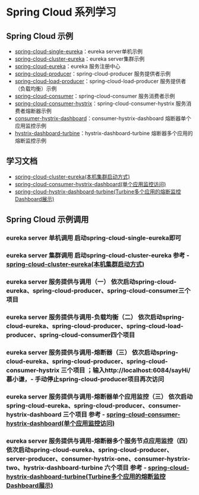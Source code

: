 # Spring Cloud 系列学习

## Spring Cloud 示例
- [spring-cloud-single-eureka](https://github.com/15001167619/spring-cloud/tree/master/spring-cloud-single-eureka)：eureka server单机示例
- [spring-cloud-cluster-eureka](https://github.com/15001167619/spring-cloud/tree/master/spring-cloud-cluster-eureka)：eureka server集群示例
- [spring-cloud-eureka](https://github.com/15001167619/spring-cloud/tree/master/spring-cloud-eureka)：eureka 服务注册中心
- [spring-cloud-producer](https://github.com/15001167619/spring-cloud/tree/master/spring-cloud-producer)：spring-cloud-producer 服务提供者示例
- [spring-cloud-load-producer](https://github.com/15001167619/spring-cloud/tree/master/spring-cloud-load-producer)：spring-cloud-load-producer 服务提供者（负载均衡）示例
- [spring-cloud-consumer](https://github.com/15001167619/spring-cloud/tree/master/spring-cloud-consumer)：spring-cloud-consumer 服务消费者示例
- [spring-cloud-consumer-hystrix](https://github.com/15001167619/spring-cloud/tree/master/spring-cloud-consumer)：spring-cloud-consumer-hystrix 服务消费者熔断器示例
- [consumer-hystrix-dashboard](https://github.com/15001167619/spring-cloud/tree/master/consumer-hystrix-dashboard)：consumer-hystrix-dashboard 熔断器单个应用监控示例
- [hystrix-dashboard-turbine](https://github.com/15001167619/spring-cloud/tree/master/hystrix-dashboard-turbine)：hystrix-dashboard-turbine 熔断器多个应用的熔断监控示例

## 学习文档

- [spring-cloud-cluster-eureka(本机集群启动方式)](https://weibo.com/ttarticle/p/show?id=2309404230835917206231#_0)
- [spring-cloud-consumer-hystrix-dashboard(单个应用监控访问)](https://weibo.com/ttarticle/p/show?id=2309404230895295941078#_0)
- [spring-cloud-hystrix-dashboard-turbine(Turbine多个应用的熔断监控Dashboard展示)](https://weibo.com/ttarticle/p/show?id=2309404231927354780772#_0)

## Spring Cloud 示例调用

### eureka server 单机调用 启动spring-cloud-single-eureka即可
### eureka server 集群调用 启动spring-cloud-cluster-eureka 参考 - [spring-cloud-cluster-eureka(本机集群启动方式)](https://weibo.com/ttarticle/p/show?id=2309404230835917206231#_0)
### eureka server 服务提供与调用（一） 依次启动spring-cloud-eureka、spring-cloud-producer、spring-cloud-consumer三个项目
### eureka server 服务提供与调用-负载均衡（二） 依次启动spring-cloud-eureka、spring-cloud-producer、spring-cloud-load-producer、spring-cloud-consumer四个项目
### eureka server 服务提供与调用-熔断器（三） 依次启动spring-cloud-eureka、spring-cloud-producer、spring-cloud-consumer-hystrix 三个项目 ；输入http://localhost:6084/sayHi/慕小谦，- 手动停止spring-cloud-producer项目再次访问
### eureka server 服务提供与调用-熔断器单个应用监控（三） 依次启动spring-cloud-eureka、spring-cloud-producer、consumer-hystrix-dashboard 三个项目 参考 - [spring-cloud-consumer-hystrix-dashboard(单个应用监控访问)](https://weibo.com/ttarticle/p/show?id=2309404230895295941078#_0)
### eureka server 服务提供与调用-熔断器多个服务节点应用监控（四） 依次启动spring-cloud-eureka、spring-cloud-producer、server-producer、consumer-hystrix-one、consumer-hystrix-two、hystrix-dashboard-turbine 六个项目 参考 - [spring-cloud-hystrix-dashboard-turbine(Turbine多个应用的熔断监控Dashboard展示)](https://weibo.com/ttarticle/p/show?id=2309404231927354780772#_0)



